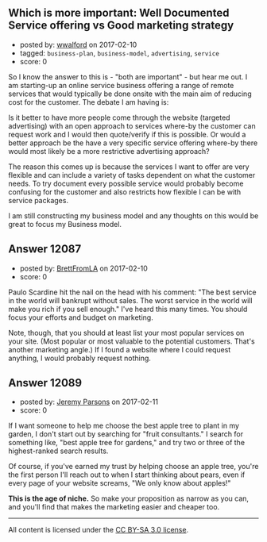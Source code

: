 ## Which is more important: Well Documented Service offering vs Good marketing strategy

- posted by: [wwalford](https://stackexchange.com/users/3196058/wwalford) on 2017-02-10
- tagged: `business-plan`, `business-model`, `advertising`, `service`
- score: 0

<p>So I know the answer to this is - "both are important" - but hear me out. I am starting-up an online service business offering a range of remote services that would typically be done onsite with the main aim of reducing cost for the customer. The debate I am having is:</p>

<p>Is it better to have more people come through the website (targeted advertising) with an open approach to services where-by the customer can request work and I would then quote/verify if this is possible. Or would a better approach be the have a very specific service offering where-by there would most likely be a more restrictive advertising approach?</p>

<p>The reason this comes up is because the services I want to offer are very flexible and can include a variety of tasks dependent on what the customer needs. To try document every possible service would probably become confusing for the customer and also restricts how flexible I can be with service packages.</p>

<p>I am still constructing my business model and any thoughts on this would be great to focus my Business model. </p>



## Answer 12087

- posted by: [BrettFromLA](https://stackexchange.com/users/2813127/brettfromla) on 2017-02-10
- score: 0

<p>Paulo Scardine hit the nail on the head with his comment: "The best service in the world will bankrupt without sales. The worst service in the world will make you rich if you sell enough." I've heard this many times. You should focus your efforts and budget on marketing.</p>

<p>Note, though, that you should at least list your most popular services on your site. (Most popular or most valuable to the potential customers. That's another marketing angle.) If I found a website where I could request anything, I would probably request nothing.</p>



## Answer 12089

- posted by: [Jeremy Parsons](https://stackexchange.com/users/497810/jeremy-parsons) on 2017-02-11
- score: 0

<p>If I want someone to help me choose the best apple tree to plant in my garden, I don't start out by searching for "fruit consultants." I search for something like, "best apple tree for gardens," and try two or three of the highest-ranked search results.</p>

<p>Of course, if you've earned my trust by helping choose an apple tree, you're the first person I'll reach out to when I start thinking about pears, even if every page of your website screams, "We only know about apples!"</p>

<p><strong>This is the age of niche.</strong> So make your proposition as narrow as you can, and you'll find that makes the marketing easier and cheaper too.</p>




---

All content is licensed under the [CC BY-SA 3.0 license](https://creativecommons.org/licenses/by-sa/3.0/).
